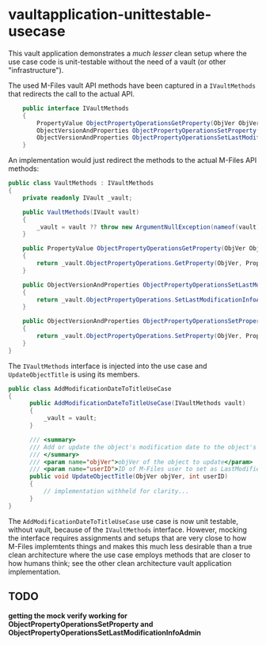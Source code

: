 # vaultapplication-unittestable-usecase

This vault application demonstrates a *much lesser* clean setup where the use case code is unit-testable without the need of a vault (or other "infrastructure").

The used M-Files vault API methods have been captured in a `IVaultMethods` that redirects the call to the actual API.

```csharp
    public interface IVaultMethods
    {
        PropertyValue ObjectPropertyOperationsGetProperty(ObjVer ObjVer, int Property);
        ObjectVersionAndProperties ObjectPropertyOperationsSetProperty(ObjVer ObjVer, PropertyValue PropertyValue);
        ObjectVersionAndProperties ObjectPropertyOperationsSetLastModificationInfoAdmin(ObjVer ObjVer, bool UpdateLastModifiedBy, TypedValue LastModifiedBy, bool UpdateLastModified, TypedValue LastModifiedUtc);
    }
```

An implementation would just redirect the methods to the actual M-Files API methods:

```csharp
public class VaultMethods : IVaultMethods
{
    private readonly IVault _vault;

    public VaultMethods(IVault vault)
    {
        _vault = vault ?? throw new ArgumentNullException(nameof(vault));
    }

    public PropertyValue ObjectPropertyOperationsGetProperty(ObjVer ObjVer, int Property)
    {
        return _vault.ObjectPropertyOperations.GetProperty(ObjVer, Property);
    }

    public ObjectVersionAndProperties ObjectPropertyOperationsSetLastModificationInfoAdmin(ObjVer ObjVer, bool UpdateLastModifiedBy, TypedValue LastModifiedBy, bool UpdateLastModified, TypedValue LastModifiedUtc)
    {
        return _vault.ObjectPropertyOperations.SetLastModificationInfoAdmin(ObjVer, UpdateLastModifiedBy, LastModifiedBy, UpdateLastModified, LastModifiedUtc);
    }

    public ObjectVersionAndProperties ObjectPropertyOperationsSetProperty(ObjVer ObjVer, PropertyValue PropertyValue)
    {
        return _vault.ObjectPropertyOperations.SetProperty(ObjVer, PropertyValue);
    }
}
```

The `IVaultMethods` interface is injected into the use case and `UpdateObjectTitle` is using its members.

```csharp
public class AddModificationDateToTitleUseCase
{
      public AddModificationDateToTitleUseCase(IVaultMethods vault)
      {
          _vault = vault;
      }

      /// <summary>
      /// Add or update the object's modification date to the object's title property.
      /// </summary>
      /// <param name="objVer">objVer of the object to update</param>
      /// <param name="userID">ID of M-Files user to set as LastModifiedBy property (otherwise it will show "(M-Files Server)")</param>
      public void UpdateObjectTitle(ObjVer objVer, int userID)
      {
          // implementation withheld for clarity...
      }
}
```
The `AddModificationDateToTitleUseCase` use case is now unit testable, without vault, because of the `IVaultMethods` interface. However, mocking the interface requires assignments and setups that are very close to how M-Files implemtents things and makes this much less desirable than a true clean architecture where the use case employs methods that are closer to how humans think; see the other clean architecture vault application implementation.

## TODO

**getting the mock verify working for ObjectPropertyOperationsSetProperty and ObjectPropertyOperationsSetLastModificationInfoAdmin**